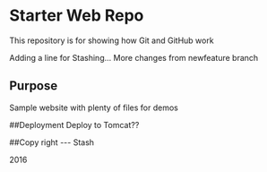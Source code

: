 # Starter Web Repo

This repository is for showing how Git and GitHub work

Adding a line for Stashing... 
More changes from newfeature branch

## Purpose

Sample website with plenty of files for demos

##Deployment
	Deploy to Tomcat??

##Copy right --- Stash

2016
